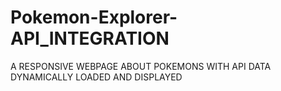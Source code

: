 # Pokemon-Explorer-API_INTEGRATION
A RESPONSIVE  WEBPAGE ABOUT POKEMONS WITH API DATA  DYNAMICALLY LOADED AND  DISPLAYED
